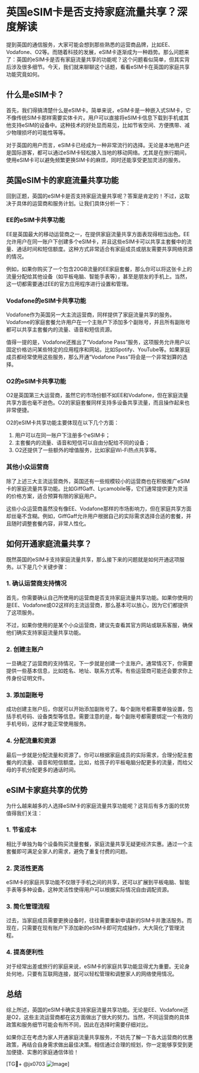 # 英国eSIM卡是否支持家庭流量共享？深度解读

提到英国的通信服务，大家可能会想到那些熟悉的运营商品牌，比如EE、Vodafone、O2等。而随着科技的发展，eSIM卡逐渐成为一种趋势。那么问题来了：英国的eSIM卡是否有家庭流量共享的功能呢？这个问题看似简单，但其实背后涉及很多细节。今天，我们就来聊聊这个话题，看看eSIM卡在英国的家庭共享功能究竟如何。

## 什么是eSIM卡？

首先，我们得搞清楚什么是eSIM卡。简单来说，eSIM卡是一种嵌入式SIM卡，它不像传统SIM卡那样需要实体卡片。用户可以直接将eSIM卡信息下载到手机或其他支持eSIM的设备中。这种技术的好处显而易见，比如节省空间、方便携带、减少物理损坏的可能性等等。

对于英国的用户而言，eSIM卡已经成为一种非常流行的选择。无论是本地用户还是国际游客，都可以通过eSIM卡轻松接入当地的移动网络。尤其是在旅行期间，使用eSIM卡可以避免频繁更换SIM卡的麻烦，同时还能享受更加灵活的服务。

## 英国eSIM卡的家庭流量共享功能

回到正题，英国的eSIM卡是否支持家庭流量共享呢？答案是肯定的！不过，这取决于具体的运营商和服务计划。让我们具体分析一下：

### EE的eSIM卡共享功能

EE是英国最大的移动运营商之一，在提供家庭流量共享方面表现得相当出色。EE允许用户在同一账户下创建多个eSIM卡，并且这些eSIM卡可以共享主套餐中的流量、通话时间和短信额度。这种方式非常适合有家庭成员或朋友需要共享网络资源的情况。

例如，如果你购买了一个包含20GB流量的EE家庭套餐，那么你可以将这张卡上的流量分配给其他设备（如平板电脑、智能手表等），甚至是朋友的手机上。当然，这一切都需要通过EE的官方应用程序进行设置和管理。

### Vodafone的eSIM卡共享功能

Vodafone作为英国另一大主流运营商，同样提供了家庭流量共享的服务。Vodafone的家庭套餐允许用户在一个主账户下添加多个副账号，并且所有副账号都可以共享主套餐内的流量、语音和短信资源。

值得一提的是，Vodafone还推出了“Vodafone Pass”服务，这项服务允许用户以固定价格访问某些特定的应用程序和网站，比如Spotify、YouTube等。如果家庭成员都经常使用这些服务，那么开通“Vodafone Pass”将会是一个非常划算的选择。

### O2的eSIM卡共享功能

O2是英国第三大运营商，虽然它的市场份额不如EE和Vodafone，但在家庭流量共享方面也毫不逊色。O2的家庭套餐同样支持多设备共享流量，而且操作起来也非常便捷。

O2的eSIM卡共享功能主要体现在以下几个方面：
1. 用户可以在同一账户下注册多个eSIM卡；
2. 主套餐内的流量、语音和短信可以自由分配给不同的设备；
3. O2还提供了一些额外的增值服务，比如家庭Wi-Fi热点共享等。

### 其他小众运营商

除了上述三大主流运营商外，英国还有一些规模较小的运营商也在积极推广eSIM卡的家庭流量共享功能。比如GiffGaff、Lycamobile等，它们通常提供更为灵活的价格方案，适合预算有限的家庭用户。

这些小众运营商虽然没有像EE、Vodafone那样的市场影响力，但在家庭共享方面却丝毫不含糊。例如，GiffGaff允许用户根据自己的实际需求选择合适的套餐，并且随时调整套餐内容，非常人性化。

## 如何开通家庭流量共享？

既然英国的eSIM卡支持家庭流量共享，那么接下来的问题就是如何开通这项服务。以下是几个关键步骤：

### 1. 确认运营商支持情况

首先，你需要确认自己所使用的运营商是否支持家庭流量共享功能。如果你使用的是EE、Vodafone或O2这样的主流运营商，那么基本可以放心，因为它们都提供了这项服务。

不过，如果你使用的是某个小众运营商，建议先查看其官方网站或联系客服，确保他们确实支持家庭流量共享功能。

### 2. 创建主账户

一旦确定了运营商的支持情况，下一步就是创建一个主账户。通常情况下，你需要提供一些基本信息，比如姓名、地址、联系方式等。有些运营商可能还会要求你上传身份证明文件。

### 3. 添加副账号

成功创建主账户后，你就可以开始添加副账号了。每个副账号都需要单独设置，包括手机号码、设备类型等信息。需要注意的是，每个副账号都需要绑定一个有效的手机号码，这样才能正常使用服务。

### 4. 分配流量和资源

最后一步就是分配流量和资源了。你可以根据家庭成员的实际需求，合理分配主套餐内的流量、语音和短信额度。比如，给孩子的平板电脑分配更多的流量，而给父母的手机分配更多的通话时间。

## eSIM卡家庭共享的优势

为什么越来越多的人选择eSIM卡的家庭流量共享功能呢？这背后有多方面的优势值得我们关注：

### 1. 节省成本

相比于单独为每个设备购买流量套餐，家庭流量共享无疑更经济实惠。通过一个主套餐即可满足全家人的需求，避免了重复付费的问题。

### 2. 灵活性更高

eSIM卡的家庭共享功能不仅限于手机之间的共享，还可以扩展到平板电脑、智能手表等多种设备。这种灵活性使得用户可以根据实际情况自由调配资源。

### 3. 简化管理流程

过去，当家庭成员需要更换设备时，往往需要重新申请新的SIM卡并激活服务。而现在，只需要在现有账户下添加新的eSIM卡即可完成操作，大大简化了管理流程。

### 4. 提高便利性

对于经常出差或旅行的家庭来说，eSIM卡的家庭共享功能显得尤为重要。无论身处何地，只要有互联网连接，就可以轻松管理和调整家人的网络使用情况。

## 总结

综上所述，英国的eSIM卡确实支持家庭流量共享功能。无论是EE、Vodafone还是O2，这些主流运营商都在这方面做出了很大的努力。当然，不同运营商的具体政策和服务细节可能会有所不同，因此在选择时需要仔细对比。

如果你正在考虑为家人开通家庭流量共享服务，不妨先了解一下各大运营商的优惠政策，再结合自身需求做出最佳决策。相信通过合理的规划，你一定能够享受到更加便捷、实惠的家庭通信体验！

[TG💪+ @jx0703 ![Image](https://github.com/user-attachments/assets/dbca1d08-cadb-493c-b0ec-ad6f7a83f270)]